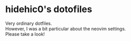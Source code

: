 # hidehic0's dotofiles
Very ordinary dotfiles.<br>
However, I was a bit particular about the neovim settings.<br>
Please take a look!
